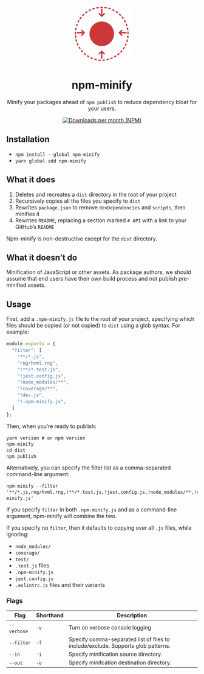 <p align="center"><img src="https://raw.githubusercontent.com/HughxDev/npm-minify/master/npm-minify.svg?sanitize=true" width="150" alt="logo" /></p>

<h1 align="center">npm-minify</h1>

<p align="center">Minify your packages ahead of <code>npm publish</code> to reduce dependency bloat for your users.</p>

<p align="center"><a href="https://www.npmjs.com/package/npm-minify"><img src="https://img.shields.io/npm/dm/npm-minify.svg" alt="Downloads per month (NPM)" /></a></p>

## Installation
- `npm install --global npm-minify`
- `yarn global add npm-minify`

## What it does
1. Deletes and recreates a `dist` directory in the root of your project
2. Recursively copies all the files you specify to `dist`
3. Rewrites `package.json` to remove `devDependencies` and `scripts`, then minifies it
4. Rewrites `README`, replacing a section marked `# API` with a link to your GitHub’s `README`

Npm-minify is non-destructive except for the `dist` directory.

## What it doesn’t do
Minification of JavaScript or other assets. As package authors, we should assume that end users have their own build process and not publish pre-minified assets.

## Usage
First, add a `.npm-minify.js` file to the root of your project, specifying which files should be copied (or not copied) to `dist` using a glob syntax. For example:
```js
module.exports = {
  "filter": [
    "**/*.js",
    "rng/hvml.rng",
    "!**/*.test.js",
    "!jest.config.js",
    "!node_modules/**",
    "!coverage/**",
    "!dev.js",
    "!.npm-minify.js",
  ]
};
```

Then, when you’re ready to publish:
```shell
yarn version # or npm version
npm-minify
cd dist
npm publish
```

Alternatively, you can specify the filter list as a comma-separated command-line argument:
```shell
npm-minify --filter '**/*.js,rng/hvml.rng,!**/*.test.js,!jest.config.js,!node_modules/**,!coverage/**,!dev.js,!.npm-minify.js'
```
If you specify `filter` in both `.npm-minify.js` and as a command-line argument, npm-minify will combine the two.

If you specify no `filter`, then it defaults to copying over all `.js` files, while ignoring:
- `node_modules/`
- `coverage/`
- `test/`
- `.test.js` files
- `.npm-minify.js`
- `jest.config.js`
- `.eslintrc.js` files and their variants

### Flags

| Flag        | Shorthand | Description                                                                       |
| ----------- | --------- | --------------------------------------------------------------------------------- |
| `--verbose` | `-v`      | Turn on verbose console logging                                                   |
| `--filter`  | `-f`      | Specify comma-separated list of files to include/exclude. Supports glob patterns. |
| `--in`      | `-i`      | Specify minification source directory.                                            |
| `--out`     | `-o`      | Specify minifcation destination directory.                                        |